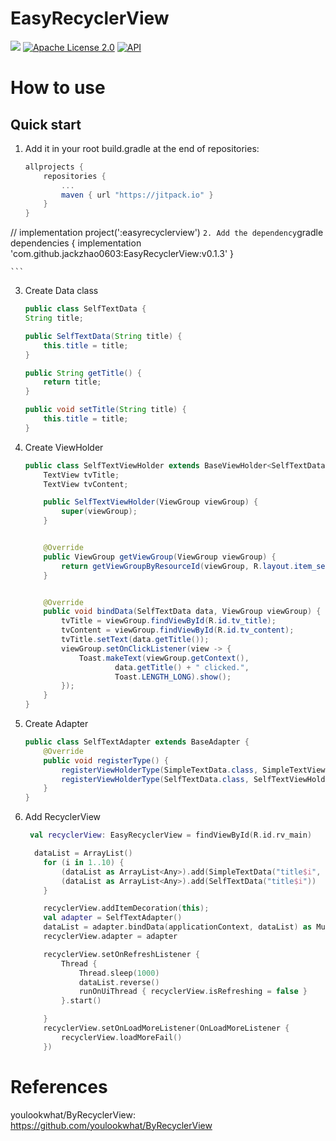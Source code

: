 # EasyRecyclerView
[![](https://jitpack.io/v/jackzhao0603/EasyRecyclerView.svg)](https://jitpack.io/#jackzhao0603/EasyRecyclerView)
[![Apache License 2.0][1]][2]
[![API][3]][4]

# How to use
## Quick start
1. Add it in your root build.gradle at the end of repositories:

    ```gradle
    allprojects {
        repositories {
            ...
            maven { url "https://jitpack.io" }
        }
    }
//    implementation project(':easyrecyclerview')
    ```
2. Add the dependency
    ```gradle
     dependencies {
	        implementation 'com.github.jackzhao0603:EasyRecyclerView:v0.1.3'
	 }

    ```
3.  Create Data class
    ```java
    public class SelfTextData {
    String title;

    public SelfTextData(String title) {
        this.title = title;
    }

    public String getTitle() {
        return title;
    }

    public void setTitle(String title) {
        this.title = title;
    }
    ```
4. Create ViewHolder
    ```java
    public class SelfTextViewHolder extends BaseViewHolder<SelfTextData> {
        TextView tvTitle;
        TextView tvContent;

        public SelfTextViewHolder(ViewGroup viewGroup) {
            super(viewGroup);
        }


        @Override
        public ViewGroup getViewGroup(ViewGroup viewGroup) {
            return getViewGroupByResourceId(viewGroup, R.layout.item_self_text);
        }


        @Override
        public void bindData(SelfTextData data, ViewGroup viewGroup) {
            tvTitle = viewGroup.findViewById(R.id.tv_title);
            tvContent = viewGroup.findViewById(R.id.tv_content);
            tvTitle.setText(data.getTitle());
            viewGroup.setOnClickListener(view -> {
                Toast.makeText(viewGroup.getContext(),
                        data.getTitle() + " clicked.",
                        Toast.LENGTH_LONG).show();
            });
        }
    }
    ```

5. Create Adapter
    ```java
    public class SelfTextAdapter extends BaseAdapter {
        @Override
        public void registerType() {
            registerViewHolderType(SimpleTextData.class, SimpleTextViewHolder.class);
            registerViewHolderType(SelfTextData.class, SelfTextViewHolder.class);
        }
    }
    ```

6. Add RecyclerView
    ```kotlin
     val recyclerView: EasyRecyclerView = findViewById(R.id.rv_main)

      dataList = ArrayList()
        for (i in 1..10) {
            (dataList as ArrayList<Any>).add(SimpleTextData("title$i", "context$i"))
            (dataList as ArrayList<Any>).add(SelfTextData("title$i"))
        }

        recyclerView.addItemDecoration(this);
        val adapter = SelfTextAdapter()
        dataList = adapter.bindData(applicationContext, dataList) as MutableList<Any>
        recyclerView.adapter = adapter

        recyclerView.setOnRefreshListener {
            Thread {
                Thread.sleep(1000)
                dataList.reverse()
                runOnUiThread { recyclerView.isRefreshing = false }
            }.start()

        }
        recyclerView.setOnLoadMoreListener(OnLoadMoreListener {
            recyclerView.loadMoreFail() 
        })

    ```


# References
youlookwhat/ByRecyclerView: https://github.com/youlookwhat/ByRecyclerView


[1]:https://img.shields.io/:License-Apache%202.0-blue.svg
[2]:https://www.apache.org/licenses/LICENSE-2.0.html
[3]:https://img.shields.io/badge/API-14%2B-red.svg?style=flat
[4]:https://android-arsenal.com/api?level=16